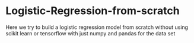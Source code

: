 # Logistic-Regression-from-scratch

Here we try to build a logistic regression model from scratch without using scikit learn or tensorflow with just numpy and pandas for the data set
